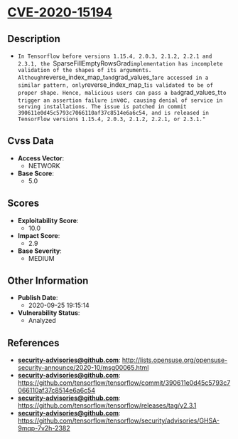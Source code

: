 
# [CVE-2020-15194](https://cve.mitre.org/cgi-bin/cvename.cgi?name=CVE-2020-15194)

## Description

- `In Tensorflow before versions 1.15.4, 2.0.3, 2.1.2, 2.2.1 and 2.3.1, the `SparseFillEmptyRowsGrad` implementation has incomplete validation of the shapes of its arguments. Although `reverse_index_map_t` and `grad_values_t` are accessed in a similar pattern, only `reverse_index_map_t` is validated to be of proper shape. Hence, malicious users can pass a bad `grad_values_t` to trigger an assertion failure in `vec`, causing denial of service in serving installations. The issue is patched in commit 390611e0d45c5793c7066110af37c8514e6a6c54, and is released in TensorFlow versions 1.15.4, 2.0.3, 2.1.2, 2.2.1, or 2.3.1."`

## Cvss Data

- **Access Vector**:
  - NETWORK
- **Base Score**:
  - 5.0

## Scores

- **Exploitability Score**:
  - 10.0
- **Impact Score**:
  - 2.9
- **Base Severity**:
  - MEDIUM

## Other Information

- **Publish Date**:
  - 2020-09-25 19:15:14
- **Vulnerability Status**:
  - Analyzed

## References

- **security-advisories@github.com**: http://lists.opensuse.org/opensuse-security-announce/2020-10/msg00065.html
- **security-advisories@github.com**: https://github.com/tensorflow/tensorflow/commit/390611e0d45c5793c7066110af37c8514e6a6c54
- **security-advisories@github.com**: https://github.com/tensorflow/tensorflow/releases/tag/v2.3.1
- **security-advisories@github.com**: https://github.com/tensorflow/tensorflow/security/advisories/GHSA-9mqp-7v2h-2382
